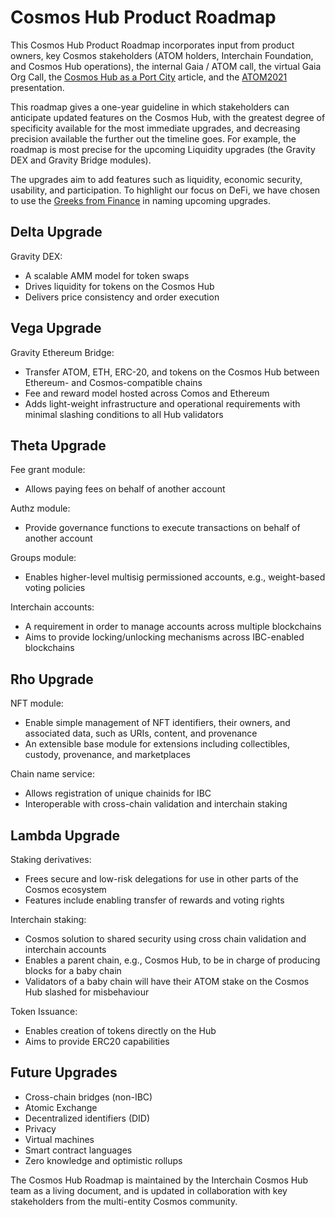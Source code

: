 # Cosmos Hub Product Roadmap

This Cosmos Hub Product Roadmap incorporates input from product owners, key Cosmos stakeholders (ATOM holders, Interchain Foundation, and Cosmos Hub operations), the internal Gaia / ATOM call, the virtual Gaia Org Call, the [Cosmos Hub as a Port City](https://github.com/cosmos/gaia/issues/600) article, and the [ATOM2021](https://github.com/cosmosdevs/atom2021) presentation.

This roadmap gives a one-year guideline in which stakeholders can anticipate updated features on the Cosmos Hub, with the greatest degree of specificity available for the most immediate upgrades, and decreasing precision available the further out the timeline goes. For example, the roadmap is most precise for the upcoming Liquidity upgrades (the Gravity DEX and Gravity Bridge modules).

The upgrades aim to add features such as liquidity, economic security, usability, and participation. To highlight our focus on DeFi, we have chosen to use the [Greeks from Finance](https://en.wikipedia.org/wiki/Greeks_(finance)) in naming upcoming upgrades.

## Delta Upgrade

Gravity DEX:
- A scalable AMM model for token swaps
- Drives liquidity for tokens on the Cosmos Hub
- Delivers price consistency and order execution

## Vega Upgrade

Gravity Ethereum Bridge:
- Transfer ATOM, ETH, ERC-20, and tokens on the Cosmos Hub between Ethereum- and Cosmos-compatible chains
- Fee and reward model hosted across Comos and Ethereum
- Adds light-weight infrastructure and operational requirements with minimal slashing conditions to all Hub validators

## Theta Upgrade

Fee grant module:
- Allows paying fees on behalf of another account

Authz module:
- Provide governance functions to execute transactions on behalf of another account

Groups module:
- Enables higher-level multisig permissioned accounts, e.g., weight-based voting policies

Interchain accounts:
- A requirement in order to manage accounts across multiple blockchains
- Aims to provide locking/unlocking mechanisms across IBC-enabled blockchains

## Rho Upgrade

NFT module:
- Enable simple management of NFT identifiers, their owners, and associated data, such as URIs, content, and provenance
- An extensible base module for extensions including collectibles, custody, provenance, and marketplaces

Chain name service:
- Allows registration of unique chainids for IBC
- Interoperable with cross-chain validation and interchain staking

## Lambda Upgrade

Staking derivatives:
- Frees secure and low-risk delegations for use in other parts of the Cosmos ecosystem
- Features include enabling transfer of rewards and voting rights

Interchain staking:
- Cosmos solution to shared security using cross chain validation and interchain accounts
- Enables a parent chain, e.g., Cosmos Hub, to be in charge of producing blocks for a baby chain
- Validators of a baby chain will have their ATOM stake on the Cosmos Hub slashed for misbehaviour

Token Issuance:
- Enables creation of tokens directly on the Hub
- Aims to provide ERC20 capabilities

## Future Upgrades

- Cross-chain bridges (non-IBC)
- Atomic Exchange
- Decentralized identifiers (DID)
- Privacy
- Virtual machines
- Smart contract languages
- Zero knowledge and optimistic rollups

The Cosmos Hub Roadmap is maintained by the Interchain Cosmos Hub team as a living document, and is updated in collaboration with key stakeholders from the multi-entity Cosmos community. 